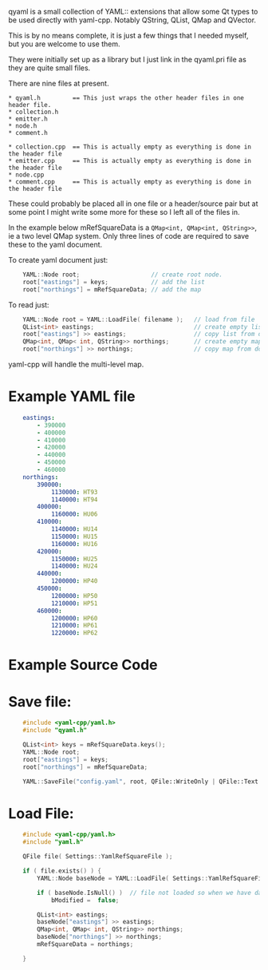 qyaml is a small collection of YAML:: extensions that allow some
Qt types to be used directly with yaml-cpp. Notably QString,
QList, QMap and QVector.

This is by no means complete, it is just a few things that I needed
myself, but you are welcome to use them.

They were initially set up as a library but I just link in the qyaml.pri
file as they are quite small files.

There are nine files at present.

    * qyaml.h         == This just wraps the other header files in one header file.
    * collection.h
    * emitter.h
    * node.h
    * comment.h

    * collection.cpp  == This is actually empty as everything is done in the header file
    * emitter.cpp     == This is actually empty as everything is done in the header file
    * node.cpp
    * comment.cpp     == This is actually empty as everything is done in the header file

These could probably be placed all in one file or a header/source pair but at some
point I might write some more for these so I left all of the files in.

In the example below mRefSquareData is a `QMap<int, QMap<int, QString>>`, ie a two
level QMap system. Only three lines of code are required to save these to the yaml
document.

To create yaml document just:
```cpp
    YAML::Node root;                    // create root node.
    root["eastings"] = keys;            // add the list
    root["northings"] = mRefSquareData; // add the map
```
To read just:
```cpp
    YAML::Node root = YAML::LoadFile( filename );   // load from file
    QList<int> eastings;                            // create empty list.
    root["eastings"] >> eastings;                   // copy list from document
    QMap<int, QMap< int, QString>> northings;       // create empty map
    root["northings"] >> northings;                 // copy map from document
```
yaml-cpp will handle the multi-level map.

Example YAML file
=================
```yaml
    eastings:
        - 390000
        - 400000
        - 410000
        - 420000
        - 440000
        - 450000
        - 460000
    northings:
        390000:
            1130000: HT93
            1140000: HT94
        400000:
            1160000: HU06
        410000:
            1140000: HU14
            1150000: HU15
            1160000: HU16
        420000:
            1150000: HU25
            1140000: HU24
        440000:
            1200000: HP40
        450000:
            1200000: HP50
            1210000: HP51
        460000:
            1200000: HP60
            1210000: HP61
            1220000: HP62
```
Example Source Code
===================
Save file:
==========
```cpp
    #include <yaml-cpp/yaml.h>
    #include "qyaml.h"

    QList<int> keys = mRefSquareData.keys();
    YAML::Node root;
    root["eastings"] = keys;
    root["northings"] = mRefSquareData;

    YAML::SaveFile("config.yaml", root, QFile::WriteOnly | QFile::Text | QFile::Truncate);
```

Load File:
==========
```cpp
    #include <yaml-cpp/yaml.h>
    #include "yaml.h"

    QFile file( Settings::YamlRefSquareFile );

    if ( file.exists() ) {
        YAML::Node baseNode = YAML::LoadFile( Settings::YamlRefSquareFile );

        if ( baseNode.IsNull() )  // file not loaded so when we have data save it.
            bModified =  false;

        QList<int> eastings;
        baseNode["eastings"] >> eastings;
        QMap<int, QMap< int, QString>> northings;
        baseNode["northings"] >> northings;
        mRefSquareData = northings;

    }
```
